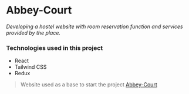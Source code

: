 # Abbey-Court
*Developing a hostel website with room reservation function and services provided by the place.*
### Technologies used in this project
- React
- Tailwind CSS
- Redux
> Website used as a base to start the project 
[Abbey-Court](https://www.abbey-court.com)
